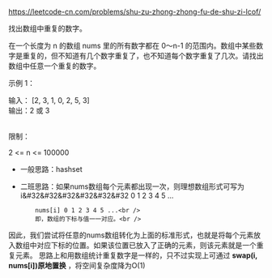 https://leetcode-cn.com/problems/shu-zu-zhong-zhong-fu-de-shu-zi-lcof/

找出数组中重复的数字。

在一个长度为 n 的数组 nums 里的所有数字都在 0～n-1 的范围内。数组中某些数字是重复的，但不知道有几个数字重复了，也不知道每个数字重复了几次。请找出数组中任意一个重复的数字。

示例 1：

输入：
[2, 3, 1, 0, 2, 5, 3] <br />
输出：2 或 3  <br />
 

限制：<br />

2 <= n <= 100000 <br />

+ 一般思路：hashset <br />

+ 二班思路：如果nums数组每个元素都出现一次，则理想数组形式可写为 <br />
          i&#32&#32&#32&#32&#32&#32       0 1 2 3 4 5 ... <br />
     
          nums[i] 0 1 2 3 4 5 ...<br />
          即，数组的下标与值一一对应。<br />      
因此，我们尝试将任意的nums数组转化为上面的标准形式，也就是将每个元素放入数组中对应下标的位置。如果该位置已放入了正确的元素，则该元素就是一个重复元素。
思路上和用数组统计重复数字是一样的，只不过实现上可通过  **swap(i, nums[i])原地置换**  ，将空间复杂度降为O(1)
